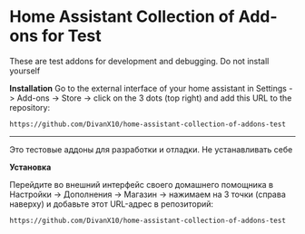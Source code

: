 # Home Assistant Collection of Add-ons for Test

These are test addons for development and debugging. Do not install yourself

**Installation**
Go to the external interface of your home assistant in Settings -> Add-ons -> Store -> click on the 3 dots (top right) and add this URL to the repository:

```
https://github.com/DivanX10/home-assistant-collection-of-addons-test
```

---------
Это тестовые аддоны для разработки и отладки. Не устанавливать себе


**Установка**

Перейдите во внешний интерфейс своего домашнего помощника в Настройки -> Дополнения -> Магазин -> нажимаем на 3 точки (справа наверху) и добавьте этот URL-адрес в репозиторий:

```
https://github.com/DivanX10/home-assistant-collection-of-addons-test
```
